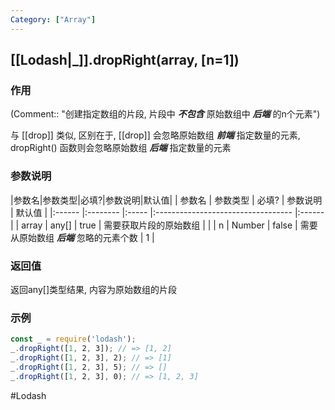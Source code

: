 ```yaml
---
Category: ["Array"]
---
```

## [[Lodash|_]].dropRight(array, \[n=1\])
### 作用
(Comment:: "创建指定数组的片段, 片段中 ***不包含*** 原始数组中 ***后端*** 的n个元素")

与 [[drop]] 类似, 区别在于, [[drop]] 会忽略原始数组 ***前端*** 指定数量的元素, dropRight() 函数则会忽略原始数组 ***后端*** 指定数量的元素

### 参数说明
|参数名|参数类型|必填?|参数说明|默认值|
| 参数名 | 参数类型 | 必填? | 参数说明                           | 默认值 |
|:------ |:-------- |:----- |:---------------------------------- |:------ |
| array  | any[]    | true  | 需要获取片段的原始数组             |        |
| n      | Number   | false | 需要从原始数组 ***后端*** 忽略的元素个数 | 1      | 

### 返回值
返回any[]类型结果, 内容为原始数组的片段

### 示例
```javascript
const _ = require('lodash');
_.dropRight([1, 2, 3]); // => [1, 2]
_.dropRight([1, 2, 3], 2); // => [1]
_.dropRight([1, 2, 3], 5); // => []
_.dropRight([1, 2, 3], 0); // => [1, 2, 3]
```

#Lodash 